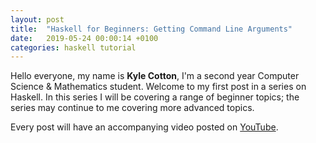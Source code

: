 ```yaml
---
layout: post
title:  "Haskell for Beginners: Getting Command Line Arguments"
date:   2019-05-24 00:00:14 +0100
categories: haskell tutorial
---
```


Hello everyone, my name is **Kyle Cotton**, I'm a second year Computer Science & Mathematics student. 
Welcome to my first post in a series on Haskell. In this series I will be covering a range of beginner topics; the series may continue to me covering more advanced topics. 

Every post will have an accompanying video posted on [YouTube](https://www.youtube.com/channel/UCTjuCgOkzoFPiF7iKlwlJDQ?view_as=subscriber).
